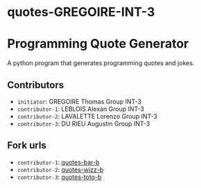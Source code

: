 # quotes-GREGOIRE-INT-3

# Programming Quote Generator

A python program that generates programming quotes and jokes.

## Contributors
- `initiator`: GREGOIRE Thomas Group INT-3
- `contributor-1`: LEBLOIS Alexan Group INT-3
- `contributor-2`: LAVALETTE Lorenzo Group INT-3 
- `contributor-3`: DU RIEU Augustin Group INT-3 

## Fork urls
- `contributor-1`: [quotes-bar-b](url-1)
- `contributor-2`: [quotes-wizz-b](url-2)
- `contributor-3`: [quotes-toto-b](url-3)
